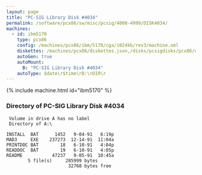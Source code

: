 ```yaml
---
layout: page
title: "PC-SIG Library Disk #4034"
permalink: /software/pcx86/sw/misc/pcsig/4000-4999/DISK4034/
machines:
  - id: ibm5170
    type: pcx86
    config: /machines/pcx86/ibm/5170/cga/1024kb/rev3/machine.xml
    diskettes: /machines/pcx86/diskettes.json,/disks/pcsigdisks/pcx86/diskettes.json
    autoGen: true
    autoMount:
      B: "PC-SIG Library Disk #4034"
    autoType: $date\r$time\rB:\rDIR\r
---
```


{% include machine.html id="ibm5170" %}

### Directory of PC-SIG Library Disk #4034

     Volume in drive A has no label
     Directory of A:\

    INSTALL  BAT      1452   9-04-91   6:19p
    MAD3     EXE    237273  12-14-91  11:04a
    PRINTDOC BAT        18   6-10-91   4:04p
    READDOC  BAT        19   6-10-91   4:05p
    README           47237   9-05-91  10:45a
            5 file(s)     285999 bytes
                           32768 bytes free
